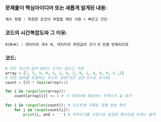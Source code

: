 ### 문제풀이 핵심아이디어 또는 새롭게 알게된 내용: 
    계수 정렬 : 특정한 조건이 부합할 때만 사용 + 빠르고 간단
    
    
### 코드의 시간복잡도와 그 이유:
    O(N+K) : 데이터의 개수 N, 데이터의 최댓값의 크기 K 만큼 반복되므로
    
### 코드:
```python
# 모든 원소의 값이 0보다 크거나 같다고 가정
array = [7, 5, 9, 0, 3, 1, 6, 2, 9, 1, 4, 8, 0, 5 ,2]
# 모든 범위를 포함하는 리스트 선언(모든 값은 0으로 초기화)
count = [0] * (max(array)+1)

for i in range(len(array)):
    count[array[i]] += 1 # 각 데이터에 해당하는 인덱스의 값 증가
    
for i in range(len(count)): # 리스트에 기록된 정렬 정보 확인
    for j in range(count[i]):
        print(i, end = ' ') # 띄어쓰기를 구분으로 등장한 횟수만큼 인덱스 출력
```
